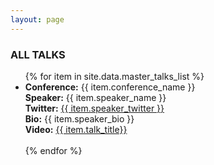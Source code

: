 ```yaml
---
layout: page
---
```


<h3>ALL TALKS</h3>

<ul>
    {% for item in site.data.master_talks_list %}
        <li>
                <b>Conference:</b> 
                {{ item.conference_name }}
                <br>
                <b>Speaker:</b> 
                {{ item.speaker_name }}
                <br>
                <b>Twitter:</b> 
                <a href="{{ item.speaker_twitter }}"> {{ item.speaker_twitter }} </a>
                <br>
                <b>Bio:</b>
                {{ item.speaker_bio }}
                <br>
                <b>Video:</b>
                <a href="{{ item.talk_video }}"> {{ item.talk_title}} </a>
                <br>
                <br>         
        </li>
    {% endfor %}
     
</ul>
